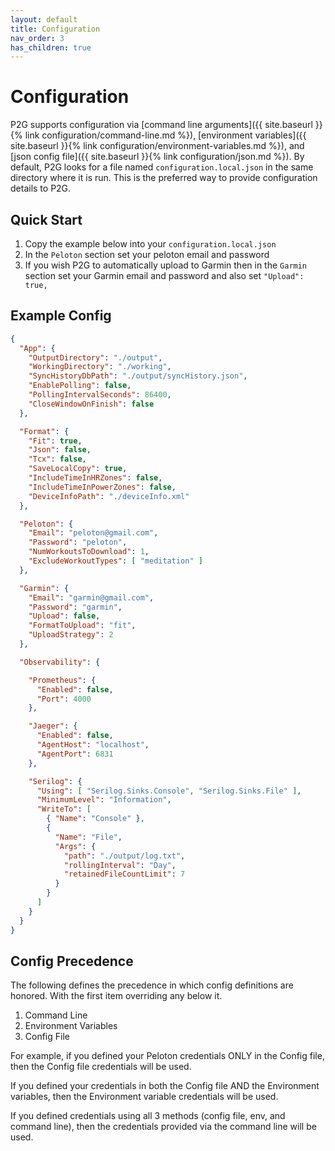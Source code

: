 ```yaml
---
layout: default
title: Configuration
nav_order: 3
has_children: true
---
```


# Configuration

P2G supports configuration via [command line arguments]({{ site.baseurl }}{% link configuration/command-line.md %}), [environment variables]({{ site.baseurl }}{% link configuration/environment-variables.md %}), and [json config file]({{ site.baseurl }}{% link configuration/json.md %}). By default, P2G looks for a file named `configuration.local.json` in the same directory where it is run.  This is the preferred way to provide configuration details to P2G.

## Quick Start

1. Copy the example below into your `configuration.local.json`
1. In the `Peloton` section set your peloton email and password
1. If you wish P2G to automatically upload to Garmin then in the `Garmin` section set your Garmin email and password and also set `"Upload": true,`

## Example Config

```json
{
  "App": {
    "OutputDirectory": "./output",
    "WorkingDirectory": "./working",
    "SyncHistoryDbPath": "./output/syncHistory.json",
    "EnablePolling": false,
    "PollingIntervalSeconds": 86400,
    "CloseWindowOnFinish": false
  },

  "Format": {
    "Fit": true,
    "Json": false,
    "Tcx": false,
    "SaveLocalCopy": true,
    "IncludeTimeInHRZones": false,
    "IncludeTimeInPowerZones": false,
    "DeviceInfoPath": "./deviceInfo.xml"
  },

  "Peloton": {
    "Email": "peloton@gmail.com",
    "Password": "peloton",
    "NumWorkoutsToDownload": 1,
    "ExcludeWorkoutTypes": [ "meditation" ]
  },

  "Garmin": {
    "Email": "garmin@gmail.com",
    "Password": "garmin",
    "Upload": false,
    "FormatToUpload": "fit",
    "UploadStrategy": 2
  },

  "Observability": {

    "Prometheus": {
      "Enabled": false,
      "Port": 4000
    },

    "Jaeger": {
      "Enabled": false,
      "AgentHost": "localhost",
      "AgentPort": 6831
    },

    "Serilog": {
      "Using": [ "Serilog.Sinks.Console", "Serilog.Sinks.File" ],
      "MinimumLevel": "Information",
      "WriteTo": [
        { "Name": "Console" },
        {
          "Name": "File",
          "Args": {
            "path": "./output/log.txt",
            "rollingInterval": "Day",
            "retainedFileCountLimit": 7
          }
        }
      ]
    }
  }
}
```

## Config Precedence

The following defines the precedence in which config definitions are honored. With the first item overriding any below it.

1. Command Line
1. Environment Variables
1. Config File

For example, if you defined your Peloton credentials ONLY in the Config file, then the Config file credentials will be used.

If you defined your credentials in both the Config file AND the Environment variables, then the Environment variable credentials will be used.

If you defined credentials using all 3 methods (config file, env, and command line), then the credentials provided via the command line will be used.
